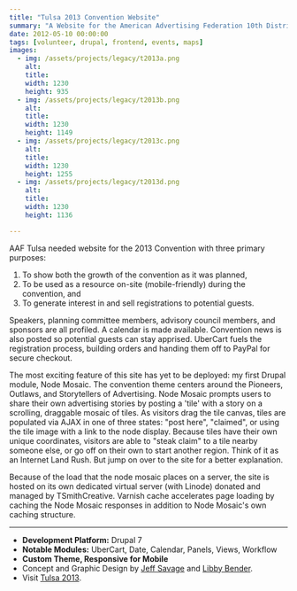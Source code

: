 ```yaml
---
title: "Tulsa 2013 Convention Website"
summary: "A Website for the American Advertising Federation 10th District 2013 Spring Convention in Tulsa."
date: 2012-05-10 00:00:00
tags: [volunteer, drupal, frontend, events, maps]
images:
  - img: /assets/projects/legacy/t2013a.png
    alt: 
    title: 
    width: 1230
    height: 935
  - img: /assets/projects/legacy/t2013b.png
    alt: 
    title: 
    width: 1230
    height: 1149
  - img: /assets/projects/legacy/t2013c.png
    alt: 
    title: 
    width: 1230
    height: 1255
  - img: /assets/projects/legacy/t2013d.png
    alt: 
    title: 
    width: 1230
    height: 1136

---
```


AAF Tulsa needed website for the 2013 Convention with three primary purposes:

1.  To show both the growth of the convention as it was planned,
2.  To be used as a resource on-site (mobile-friendly) during the convention, and
3.  To generate interest in and sell registrations to potential guests.

Speakers, planning committee members, advisory council members, and sponsors are all profiled. A calendar is made available. Convention news is also posted so potential guests can stay apprised. UberCart fuels the registration process, building orders and handing them off to PayPal for secure checkout.

The most exciting feature of this site has yet to be deployed: my first Drupal module, Node Mosaic. The convention theme centers around the Pioneers, Outlaws, and Storytellers of Advertising. Node Mosaic prompts users to share their own advertising stories by posting a 'tile' with a story on a scrolling, draggable mosaic of tiles. As visitors drag the tile canvas, tiles are populated via AJAX in one of three states: "post here", "claimed", or using the tile image with a link to the node display. Because tiles have their own unique coordinates, visitors are able to "steak claim" to a tile nearby someone else, or go off on their own to start another region. Think of it as an Internet Land Rush. But jump on over to the site for a better explanation.

Because of the load that the node mosaic places on a server, the site is hosted on its own dedicated virtual server (with Linode) donated and managed by TSmithCreative. Varnish cache accelerates page loading by caching the Node Mosaic responses in addition to Node Mosaic's own caching structure.

---

*   **Development Platform:** Drupal 7
*   **Notable Modules:** UberCart, Date, Calendar, Panels, Views, Workflow
*   **Custom Theme, Responsive for Mobile**
*   Concept and Graphic Design by [Jeff Savage](http://www.studiosavage.com/) and [Libby Bender](http://www.libbyandcompany.com/).
*   Visit [Tulsa 2013](http://www.tulsa2013.com).
